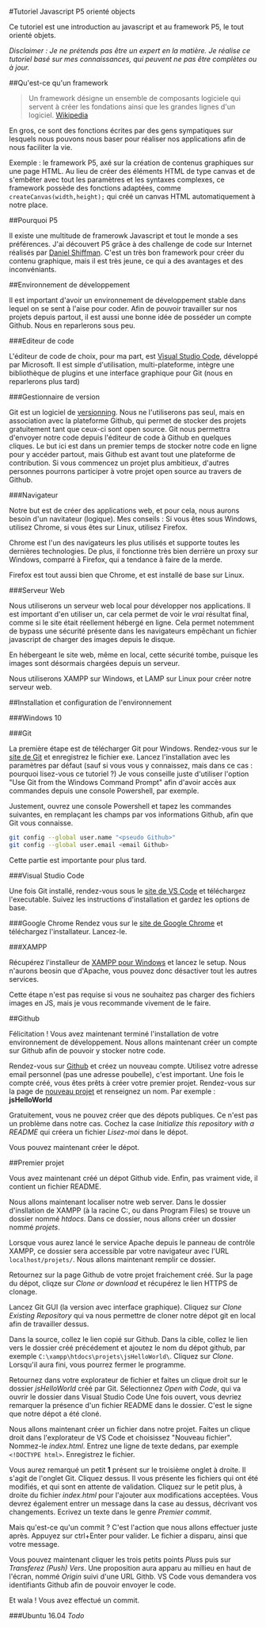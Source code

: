 #Tutoriel Javascript P5 orienté objects

Ce tutoriel est une introduction au javascript et au framework P5, le tout orienté objets.

*Disclaimer : Je ne prétends pas être un expert en la matière. Je réalise ce tutoriel basé sur mes connaissances, qui peuvent ne pas être complètes ou à jour.*

##Qu'est-ce qu'un framework

> Un framework désigne un ensemble de composants logiciele qui servent à créer les fondations ainsi que les grandes lignes d'un logiciel.
[Wikipedia](https://fr.wikipedia.org/wiki/Framework "Page Wikipedia sur les framework")

En gros, ce sont des fonctions écrites par des gens sympatiques sur lesquels nous pouvons nous baser pour réaliser nos applications afin de nous faciliter la vie.

Exemple : le framework P5, axé sur la création de contenus graphiques sur une page HTML.
Au lieu de créer des éléments HTML de type canvas et de s'embêter avec tout les paramètres et les syntaxes complexes, ce framework possède des fonctions adaptées, comme `createCanvas(width,height);` qui créé un canvas HTML automatiquement à notre place.

##Pourquoi P5

Il existe une multitude de framerowk Javascript et tout le monde a ses préférences.
J'ai découvert P5 grâce à des challenge de code sur Internet réalisés par [Daniel Shiffman](http://thecodingtrain.com/ "Site de Daniel Shiffman").
C'est un très bon framework pour créer du contenu graphique, mais il est très jeune, ce qui a des avantages et des inconvéniants.

##Environnement de développement

Il est important d'avoir un environnement de développement stable dans lequel on se sent à l'aise pour coder.
Afin de pouvoir travailler sur nos projets depuis partout, il est aussi une bonne idée de posséder un compte Github. Nous en reparlerons sous peu.

###Editeur de code

L'éditeur de code de choix, pour ma part, est [Visual Studio Code](https://code.visualstudio.com/ "Sit web du VS Code"), développé par Microsoft. Il est simple d'utilisation, multi-plateforme, intègre une bibliothèque de plugins et une interface graphique pour Git (nous en reparlerons plus tard)

###Gestionnaire de version

Git est un logiciel de [versionning](https://en.wikipedia.org/wiki/Software_versioning "Page Wikipedia sur le versionning (EN)"). Nous ne l'utiliserons pas seul, mais en association avec la plateforme Github, qui permet de stocker des projets gratuitement tant que ceux-ci sont open source. Git nous permettra d'envoyer notre code depuis l'éditeur de code à Github en quelques cliques.
Le but ici est dans un premier temps de stocker notre code en ligne pour y accéder partout, mais Github est avant tout une plateforme de contribution. Si vous commencez un projet plus ambitieux, d'autres personnes pourrons participer à votre projet open source au travers de Github.

###Navigateur

Notre but est de créer des applications web, et pour cela, nous aurons besoin d'un navitateur (logique).
Mes conseils : Si  vous êtes sous Windows, utilisez Chrome, si vous êtes sur Linux, utilisez Firefox.

Chrome est l'un des navigateurs les plus utilisés et supporte toutes les dernières technologies. De plus, il fonctionne très bien derrière un proxy sur Windows, comparré à Firefox, qui a tendance à faire de la merde.

Firefox est tout aussi bien que Chrome, et est installé de base sur Linux.

###Serveur Web

Nous utiliserons un serveur web local pour développer nos applications. Il est important d'en utiliser un, car cela permet de voir le *vrai* résultat final, comme si le site était réellement hébergé en ligne.
Cela permet notemment de bypass une sécurité présente dans les navigateurs empêchant un fichier javascript de charger des images depuis le disque.

En hébergeant le site web, même en local, cette sécurité tombe, puisque les images sont désormais chargées depuis un serveur.

Nous utiliserons XAMPP sur Windows, et LAMP sur Linux pour créer notre serveur web.

##Installation et configuration de l'environnement

###Windows 10

###Git

La première étape est de télécharger Git pour Windows. Rendez-vous sur le [site de Git](https://git-scm.com/download/win "Page de téléchargement de Git pour Windows") et enregistrez le fichier exe.
Lancez l'installation avec les paramètres par défaut (sauf si vous vous y connaissez, mais dans ce cas : pourquoi lisez-vous ce tutoriel ?)
Je vous conseille juste d'utiliser l'option "Use Git from the Windows Command Prompt" afin d'avoir accès aux commandes depuis une console Powershell, par exemple.

Justement, ouvrez une console Powershell et tapez les commandes suivantes, en remplaçant les champs par vos informations Github, afin que Git vous connaisse.
```bash
git config --global user.name "<pseudo Github>"
git config --global user.email <email Github>
```

Cette partie est importante pour plus tard.

###Visual Studio Code

Une fois Git installé, rendez-vous sous le [site de VS Code](https://code.visualstudio.com/docs/?dv=win "Téléchargement de VS Code") et téléchargez l'executable.
Suivez les instructions d'installation et gardez les options de base.

###Google Chrome
Rendez vous sur le [site de Google Chrome](https://www.google.com/chrome/browser/thankyou.html?platform=win64&statcb=1&installdataindex=defaultbrowser "Téléchargement de Google Chrome") et téléchargez l'installateur.
Lancez-le.

###XAMPP

Récupérez l'installeur de [XAMPP pour Windows](https://www.apachefriends.org/xampp-files/7.1.1/xampp-win32-7.1.1-0-VC14-installer.exe "Téléchargement de XAMPP") et lancez le setup.
Nous n'aurons beosin que d'Apache, vous pouvez donc désactiver tout les autres services.

Cette étape n'est pas requise si vous ne souhaitez pas charger des fichiers images en JS, mais je vous recommande vivement de le faire.


##Github

Félicitation ! Vous avez maintenant terminé l'installation de votre environnement de développement.
Nous allons maintenant créer un compte sur Github afin de pouvoir y stocker notre code.

Rendez-vous sur [Github](https://github.com/ "Site de Github") et créez un nouveau compte. Utilisez votre adresse email personnel (pas une adresse poubelle), c'est important.
Une fois le compte créé, vous êtes prêts à créer votre premier projet.
Rendez-vous sur la page de [nouveau projet](https://github.com/new "Page 'new project'") et renseignez un nom. Par exemple : **jsHelloWorld**

Gratuitement, vous ne pouvez créer que des dépots publiques. Ce n'est pas un problème dans notre cas.
Cochez la case *Initialize this repository with a README* qui créera un fichier *Lisez-moi* dans le dépot.

Vous pouvez maintenant créer le dépot.

##Premier projet

Vous avez maintenant créé un dépot Github vide. Enfin, pas vraiment vide, il contient un fichier README.

Nous allons maintenant localiser notre web server.
Dans le dossier d'insllation de XAMPP (à la racine C:, ou dans Program Files) se trouve un dossier nommé *htdocs*.
Dans ce dossier, nous allons créer un dossier nommé *projets*.

Lorsque vous aurez lancé le service Apache depuis le panneau de contrôle XAMPP, ce dossier sera accessible par votre navigateur avec l'URL `localhost/projets/`.
Nous allons maintenant remplir ce dossier.

Retournez sur la page Github de votre projet fraichement créé.
Sur la page du dépot, cliqze sur *Clone or download* et récupérez le lien HTTPS de clonage.

Lancez Git GUI (la version avec interface graphique).
Cliquez sur *Clone Existing Repository* qui va nous permettre de cloner notre dépot git en local afin de travailler dessus.

Dans la source, collez le lien copié sur Github. Dans la cible, collez le lien vers le dossier créé précédement et ajoutez le nom du dépot github, par exemple `C:\xampp\htdocs\projets\jsHelloWorld\`.
Cliquez sur *Clone*. Lorsqu'il aura fini, vous pourrez fermer le programme.

Retournez dans votre explorateur de fichier et faites un clique droit sur le dossier *jsHelloWorld* créé par Git. Sélectionnez *Open with Code*, qui va ouvrir le dossier dans Visual Studio Code
Une fois ouvert, vous devriez remarquer la présence d'un fichier README dans le dossier. C'est le signe que notre dépot a été cloné.

Nous allons maintenant créer un fichier dans notre projet.
Faites un clique droit dans l'explorateur de VS Code et choisissez "Nouveau fichier".
Nommez-le *index.html*.
Entrez une ligne de texte dedans, par exemple `<!DOCTYPE html>`.
Enregistrez le fichier.

Vous aurez remarqué un petit **1** présent sur le troisième onglet à droite. Il s'agit de l'onglet Git. Cliquez dessus.
Il vous présente les fichiers qui ont été modifiés, et qui sont en attente de validation.
Cliquez sur le petit plus, à droite du fichier *index.html* pour l'ajouter aux modifications acceptées. Vous devrez également entrer un message dans la case au dessus, décrivant vos changements.
Ecrivez un texte dans le genre *Premier commit*.

Mais qu'est-ce qu'un commit ? C'est l'action que nous allons effectuer juste après.
Appuyez sur ctrl+Enter pour valider. Le fichier a disparu, ainsi que votre message.

Vous pouvez maintenant cliquer les trois petits points *Plus*s puis sur *Transferez (Push) Vers*.
Une proposition aura apparu au millieu en haut de l'écran, nommé *Origin* suivi d'une URL Githb.
VS Code vous demandera vos identifiants Github afin de pouvoir envoyer le code.

Et wala ! Vous avez effectué un commit.

###Ubuntu 16.04
*Todo*
